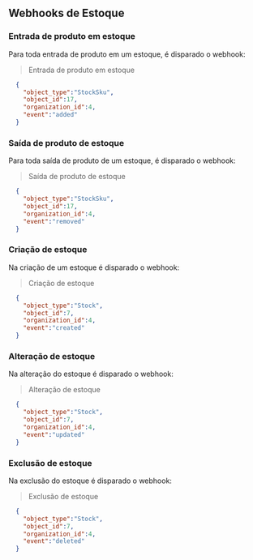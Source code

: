 ## Webhooks de Estoque

### Entrada de produto em estoque
Para toda entrada de produto em um estoque, é disparado o webhook:

> Entrada de produto em estoque

```json
  {
    "object_type":"StockSku",
    "object_id":17,
    "organization_id":4,
    "event":"added"
  }
```


### Saída de produto de estoque
Para toda saída de produto de um estoque, é disparado o webhook:


> Saída de produto de estoque

```json
  {
    "object_type":"StockSku",
    "object_id":17,
    "organization_id":4,
    "event":"removed"
  }
```


### Criação de estoque
Na criação de um estoque é disparado o webhook:

> Criação de estoque

```json
  {
    "object_type":"Stock",
    "object_id":7,
    "organization_id":4,
    "event":"created"
  }
```

### Alteração de estoque
Na alteração do estoque é disparado o webhook:

> Alteração de estoque

```json
  {
    "object_type":"Stock",
    "object_id":7,
    "organization_id":4,
    "event":"updated"
  }
```


### Exclusão de estoque
Na exclusão do estoque é disparado o webhook:

> Exclusão de estoque

```json
  {
    "object_type":"Stock",
    "object_id":7,
    "organization_id":4,
    "event":"deleted"
  }
```
